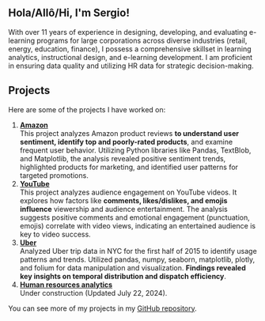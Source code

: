 ## Hola/Allô/Hi, I'm Sergio!

With over 11 years of experience in designing, developing, and evaluating e-learning programs for large corporations across diverse industries (retail, energy, education, finance), I possess a comprehensive skillset in learning analytics, instructional design, and e-learning development. I am proficient in ensuring data quality and utilizing HR data for strategic decision-making.

## Projects

Here are some of the projects I have worked on:

1. **[Amazon](https://github.com/sdforero/Amazon)**  
   This project analyzes Amazon product reviews **to understand user sentiment, identify top and poorly-rated products**, and examine frequent user behavior. Utilizing Python libraries like Pandas, TextBlob, and Matplotlib, the analysis revealed positive sentiment trends, highlighted products for marketing, and identified user patterns for targeted promotions.
2. **[YouTube](https://github.com/sdforero/YouTube)**  
   This project analyzes audience engagement on YouTube videos. It explores how factors like **comments, likes/dislikes, and emojis influence** viewership and audience entertainment. The analysis suggests positive comments and emotional engagement (punctuation, emojis) correlate with video views, indicating an entertained audience is key to video success.
3. **[Uber](https://github.com/sdforero/Uber)**  
   Analyzed Uber trip data in NYC for the first half of 2015 to identify usage patterns and trends. Utilized pandas, numpy, seaborn, matplotlib, plotly, and folium for data manipulation and visualization. **Findings revealed key insights on temporal distribution and dispatch efficiency**.
4. **[Human resources analytics](https://github.com/sdforero/Human-ressources-analytics)**  
   Under construction (Updated July 22, 2024).

You can see more of my projects in my [GitHub repository](https://github.com/sdforero?tab=repositories).
